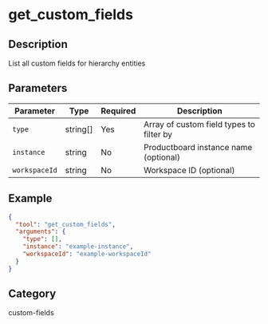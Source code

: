 # get_custom_fields

## Description

List all custom fields for hierarchy entities

## Parameters

| Parameter     | Type     | Required | Description                              |
| ------------- | -------- | -------- | ---------------------------------------- |
| `type`        | string[] | Yes      | Array of custom field types to filter by |
| `instance`    | string   | No       | Productboard instance name (optional)    |
| `workspaceId` | string   | No       | Workspace ID (optional)                  |

## Example

```json
{
  "tool": "get_custom_fields",
  "arguments": {
    "type": [],
    "instance": "example-instance",
    "workspaceId": "example-workspaceId"
  }
}
```

## Category

custom-fields
